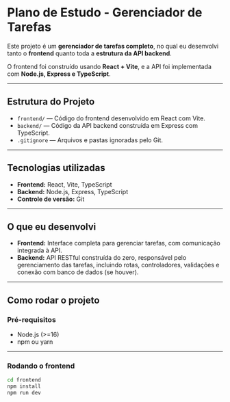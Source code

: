 # Plano de Estudo - Gerenciador de Tarefas

Este projeto é um **gerenciador de tarefas completo**, no qual eu desenvolvi tanto o **frontend** quanto toda a **estrutura da API backend**.

O frontend foi construído usando **React + Vite**, e a API foi implementada com **Node.js, Express e TypeScript**.

---

## Estrutura do Projeto

- `frontend/` — Código do frontend desenvolvido em React com Vite.
- `backend/` — Código da API backend construída em Express com TypeScript.
- `.gitignore` — Arquivos e pastas ignoradas pelo Git.

---

## Tecnologias utilizadas

- **Frontend:** React, Vite, TypeScript
- **Backend:** Node.js, Express, TypeScript
- **Controle de versão:** Git

---

## O que eu desenvolvi

- **Frontend:** Interface completa para gerenciar tarefas, com comunicação integrada à API.
- **Backend:** API RESTful construída do zero, responsável pelo gerenciamento das tarefas, incluindo rotas, controladores, validações e conexão com banco de dados (se houver).

---

## Como rodar o projeto

### Pré-requisitos

- Node.js (>=16)
- npm ou yarn

---

### Rodando o frontend

```bash
cd frontend
npm install
npm run dev
